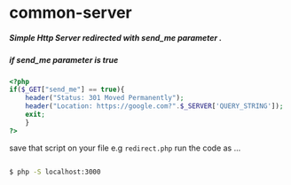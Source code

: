 # common-server
##### Simple Http Server redirected with send_me parameter .
##### if send_me parameter is true

``` php
<?php
if($_GET["send_me"] == true){
    header("Status: 301 Moved Permanently");
    header("Location: https://google.com?".$_SERVER['QUERY_STRING']); 
    exit;
    }
?>

```
save that script on your file e.g `redirect.php`
run the code as ...

``` sh

$ php -S localhost:3000 

```
